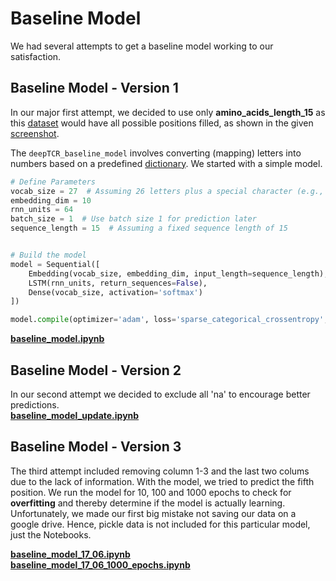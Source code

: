 # Baseline Model

We had several attempts to get a baseline model working to our satisfaction.

## Baseline Model - Version 1

In our major first attempt, we decided to use only **amino_acids_length_15**  as this [dataset](https://github.com/lokalokes/deepTCR/blob/main/1_DatasetCharacteristics/Testing_length-15.csv) would have all possible positions filled, as shown in the given [screenshot](https://github.com/lokalokes/deepTCR/blob/main/1_DatasetCharacteristics/Screenshot%202024-06-17%20at%2018.43.20.png).

The `deepTCR_baseline_model` involves converting (mapping) letters into numbers based on a predefined [dictionary](https://github.com/lokalokes/deepTCR/blob/main/1_DatasetCharacteristics/dictionary). We started with a simple model.

```python
# Define Parameters
vocab_size = 27  # Assuming 26 letters plus a special character (e.g., space or padding)
embedding_dim = 10  
rnn_units = 64  
batch_size = 1  # Use batch size 1 for prediction later
sequence_length = 15  # Assuming a fixed sequence length of 15


# Build the model
model = Sequential([
    Embedding(vocab_size, embedding_dim, input_length=sequence_length),
    LSTM(rnn_units, return_sequences=False),
    Dense(vocab_size, activation='softmax')
])

model.compile(optimizer='adam', loss='sparse_categorical_crossentropy', metrics=['accuracy'])
```
**[baseline_model.ipynb](https://github.com/lokalokes/deepTCR/blob/main/2_BaselineModel/deepTCR_baseline_model.ipynb)**

## Baseline Model - Version 2
In our second attempt we decided to exclude all 'na' to encourage better predictions.  
**[baseline_model_update.ipynb](https://github.com/lokalokes/deepTCR/blob/main/2_BaselineModel/deepTCR_baseline_model_update.ipynb)**

## Baseline Model - Version 3
The third attempt included removing column 1-3 and the last two colums due to the lack of information. With the model, we tried to predict the fifth position. We run the model for 10, 100 and 1000 epochs to check for  **overfitting** and thereby determine if the model is actually learning. Unfortunately, we made our first big mistake not saving our data on a google drive. Hence, pickle data is not included for this particular model, just the Notebooks. 
   
**[baseline_model_17_06.ipynb](https://github.com/lokalokes/deepTCR/blob/main/2_BaselineModel/deepTCR_model_17_06.ipynb)**  
**[baseline_model_17_06_1000_epochs.ipynb](https://github.com/lokalokes/deepTCR/blob/main/2_BaselineModel/deepTCR_model_17_06_1000_epochs.ipynb)**
